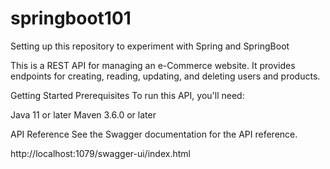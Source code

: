 # springboot101
Setting up this repository to experiment with Spring and SpringBoot

This is a REST API for managing an e-Commerce website. It provides endpoints for creating, reading, updating, and deleting users and products.

Getting Started
Prerequisites
To run this API, you'll need:

Java 11 or later
Maven 3.6.0 or later

API Reference
See the Swagger documentation for the API reference.

http://localhost:1079/swagger-ui/index.html

